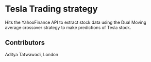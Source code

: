 # Tesla Trading strategy 

Hits the YahooFinance API to extract stock data using the Dual Moving average crossover strategy to make predictions of Tesla stock. 

## Contributors

Aditya Tatwawadi, London